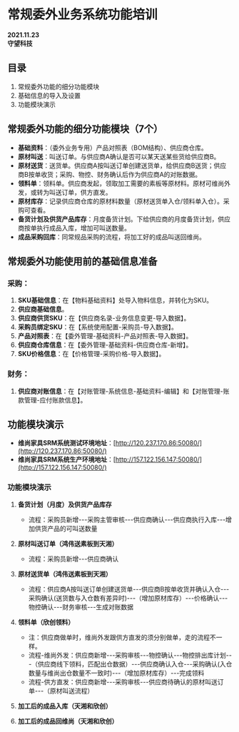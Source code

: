 # 常规委外业务系统功能培训
**2021.11.23**  
**守望科技**

## 目录
1. 常规委外功能的细分功能模块
2. 基础信息的导入及设置
3. 功能模块演示

## 常规委外功能的细分功能模块（7个）

- **基础资料**：（委外业务专用）产品对照表（BOM结构）、供应商仓库。
- **原材叫送**：叫送订单。与供应商A确认是否可以某天送某些货给供应商B。
- **原材送货**：送货单。供应商A按叫送订单创建送货单，给供应商B送货；供应商B按单收货；采购、物控、财务确认后作为供应商A的对账数据。
- **领料单**：领料单。供应商发起，领取加工需要的素板等原材料。原材可维尚外发，或转为叫送订单，供方直发。
- **原材库存**：记录供应商仓库的原材料数量（原材送货单入仓/领料单入仓）。采购可查看。
- **备货计划及供货产品库存**：月度备货计划。下给供应商的月度备货计划，供应商按单执行成品入库，增加可叫送数量。
- **成品采购回库**：同常规品采购的流程，将加工好的成品叫送回维尚。

## 常规委外功能使用前的基础信息准备

### 采购：
1. **SKU基础信息**：在【物料基础资料】处导入物料信息，并转化为SKU。
2. **供应商基础信息**。
3. **供应商供货SKU**：在【供应商名录-业务信息变更-导入数据】。
4. **采购员绑定SKU**：在【系统使用配置-采购员-导入数据】。
5. **产品对照表**：在【委外管理-基础资料-产品对照表-导入数据】。
6. **供应商仓库信息**：在【委外管理-基础资料-供应商仓库-新增】。
7. **SKU价格信息**：在【价格管理-采购价格-导入数据】。

### 财务：
1. **供应商对账信息**：在【对账管理-系统信息-基础资料-编辑】和【对账管理-账款管理-应付账款信息】。

## 功能模块演示

- **维尚家具SRM系统测试环境地址**：[http://120.237.170.86:50080/](http://120.237.170.86:50080/)
- **维尚家具SRM系统生产环境地址**：[http://157.122.156.147:50080/](http://157.122.156.147:50080/)

### 功能模块演示

1. **备货计划（月度）及供货产品库存**
   - 流程：采购员新增---采购主管审核---供应商确认---供应商执行入库---增加供货产品的可叫送数量

2. **原材叫送订单（鸿伟送素板到天湘）**
   - 流程：采购员新增---供应商确认

3. **原材送货单（鸿伟送素板到天湘）**
   - 流程：供应商A按叫送订单创建送货单---供应商B按单收货并确认入仓---采购确认(送货数与入仓数有差异时)---（增加原材库存）---价格确认---物控确认---财务审核---生成对账数据

4. **领料单（欣创领料）**
   - 注：供应商做单时，维尚外发跟供方直发的须分别做单，走的流程不一样。
   - 流程-维尚外发：供应商新增---采购审核---物控确认---物控排出库计划---（供应商线下领料，匹配出仓数据）---供应商确认入仓---采购确认(入仓数量与维尚出仓数量不一致时)---（增加原材库存）---完成领料
   - 流程-供方直发：供应商新增---采购审核---供应商待确认的原材叫送订单---（原材叫送流程）

5. **加工后的成品入库（天湘和欣创）**
6. **加工后的成品回维尚（天湘和欣创）**

